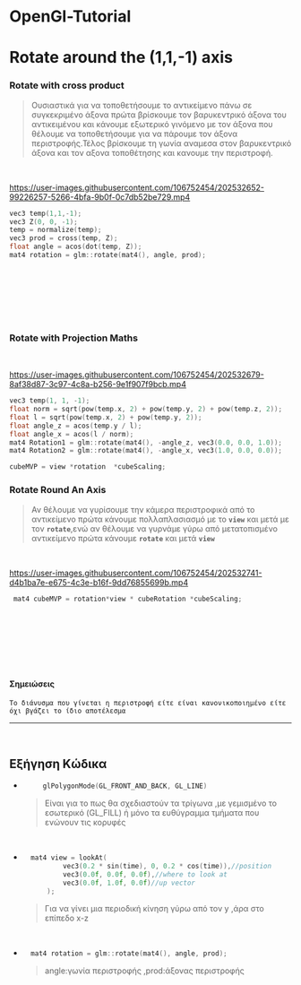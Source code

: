 # OpenGl-Tutorial



# Rotate around the (1,1,-1) axis

### Rotate with cross product

>Ουσιαστικά για να τοποθετήσουμε το αντικείμενο πάνω σε  συγκεκριμένο άξονα πρώτα βρίσκουμε τον βαρυκεντρικό άξονα του αντικειμένου και κάνουμε εξωτερικό γινόμενο με τον άξονα που θέλουμε να τοποθετήσουμε για να πάρουμε τον άξονα περιστροφής.Τέλος βρίσκουμε τη γωνία αναμεσα στον βαρυκεντρικό άξονα και τον αξονα τοποθέτησης και κανουμε την περιστροφή.


<br>





https://user-images.githubusercontent.com/106752454/202532652-99226257-5266-4bfa-9b0f-0c7db52be729.mp4


```cpp
vec3 temp(1,1,-1);
vec3 Z(0, 0, -1);
temp = normalize(temp);
vec3 prod = cross(temp, Z);
float angle = acos(dot(temp, Z));
mat4 rotation = glm::rotate(mat4(), angle, prod);





```

<br>
<br>
<br>

### Rotate with Projection Maths

<br>



https://user-images.githubusercontent.com/106752454/202532679-8af38d87-3c97-4c8a-b256-9e1f907f9bcb.mp4

```cpp
vec3 temp(1, 1, -1);
float norm = sqrt(pow(temp.x, 2) + pow(temp.y, 2) + pow(temp.z, 2));
float l = sqrt(pow(temp.x, 2) + pow(temp.y, 2));
float angle_z = acos(temp.y / l);
float angle_x = acos(l / norm);
mat4 Rotation1 = glm::rotate(mat4(), -angle_z, vec3(0.0, 0.0, 1.0));
mat4 Rotation2 = glm::rotate(mat4(), -angle_x, vec3(1.0, 0.0, 0.0));

cubeMVP = view *rotation  *cubeScaling;

```

### Rotate Round An Axis
>Αν θέλουμε να γυρίσουμε την κάμερα περιστροφικά από το αντικείμενο πρώτα κάνουμε πολλαπλασιασμό με το __`view`__ και μετά με τον __`rotate`__,ενώ αν θέλουμε να γυρνάμε γύρω από μετατοπισμένο αντικείμενο πρώτα κάνουμε  __`rotate`__ και μετά __`view`__


<br>




https://user-images.githubusercontent.com/106752454/202532741-d4b1ba7e-e675-4c3e-b16f-9dd76855699b.mp4



```cpp
 mat4 cubeMVP = rotation*view * cubeRotation *cubeScaling;

```

<br>

<br>
<br>
<br>
<br>
<br>

#### Σημειώσεις
```
Το διάνυσμα που γίνεται η περιστροφή είτε είναι κανονικοποιημένο είτε όχι βγάζει το ίδιο αποτέλεσμα
```


___
<br>

## Εξήγηση Κώδικα

-  ```cpp 
        glPolygonMode(GL_FRONT_AND_BACK, GL_LINE)
    ```
    >Είναι για το πως θα σχεδιαστούν τα τρίγωνα ,με γεμισμένο το εσωτερικό (GL_FILL) ή μόνο τα ευθύγραμμα τμήματα που ενώνουν τις κορυφές 

<br>   
  

- ```cpp
    mat4 view = lookAt(
            vec3(0.2 * sin(time), 0, 0.2 * cos(time)),//position
            vec3(0.0f, 0.0f, 0.0f),//where to look at
            vec3(0.0f, 1.0f, 0.0f)//up vector
        );
    ```
    >Για να γίνει μια περιοδική κίνηση γύρω από τον y ,άρα στο επίπεδο x-z

<br>

- ```cpp
    mat4 rotation = glm::rotate(mat4(), angle, prod);
    ```
    >angle:γωνία περιστροφής ,prod:άξονας περιστροφής




